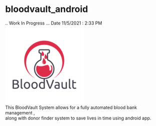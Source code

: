# bloodvault_android
.. Work In Progress ... Date 11/5/2021 : 2:33 PM
<br>
![](app/src/main/res/drawable/splash_logo.png)
<br>
This BloodVault System allows for a fully automated blood bank management ,<br> along with donor finder system to save lives in time using android app.

